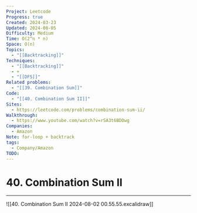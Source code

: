 ```yaml
---
Project: Leetcode
Progress: true
Created: 2024-03-23
Updated: 2024-08-05
Difficulty: Medium
Time: O(2^n * n)
Space: O(n)
Topics:
  - "[[Backtracking]]"
Techniques:
  - "[[Backtracking]]"
  - +
  - "[[DFS]]"
Related problems:
  - "[[39. Combination Sum]]"
Code:
  - "[[40. Combination Sum II]]"
Sites:
  - https://leetcode.com/problems/combination-sum-ii/
Walkthrough:
  - https://www.youtube.com/watch?v=rSA3t6BDDwg
Companies:
  - Amazon
Note: for-loop + backtrack
tags:
  - Company/Amazon
TODO: 
---
```

# 40. Combination Sum II
---

![[40. Combination Sum II 2024-08-02 00.55.55.excalidraw]]